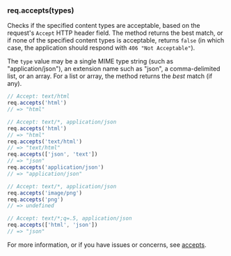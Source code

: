 <h3 id='req.accepts'>req.accepts(types)</h3>

Checks if the specified content types are acceptable, based on the request's `Accept` HTTP header field.
The method returns the best match, or if none of the specified content types is acceptable, returns
`false` (in which case, the application should respond with `406 "Not Acceptable"`).

The `type` value may be a single MIME type string (such as "application/json"),
an extension name such as "json", a comma-delimited list, or an array. For a
list or array, the method returns the *best* match (if any).

```js
// Accept: text/html
req.accepts('html')
// => "html"

// Accept: text/*, application/json
req.accepts('html')
// => "html"
req.accepts('text/html')
// => "text/html"
req.accepts(['json', 'text'])
// => "json"
req.accepts('application/json')
// => "application/json"

// Accept: text/*, application/json
req.accepts('image/png')
req.accepts('png')
// => undefined

// Accept: text/*;q=.5, application/json
req.accepts(['html', 'json'])
// => "json"
```

For more information, or if you have issues or concerns, see [accepts](https://github.com/expressjs/accepts).

